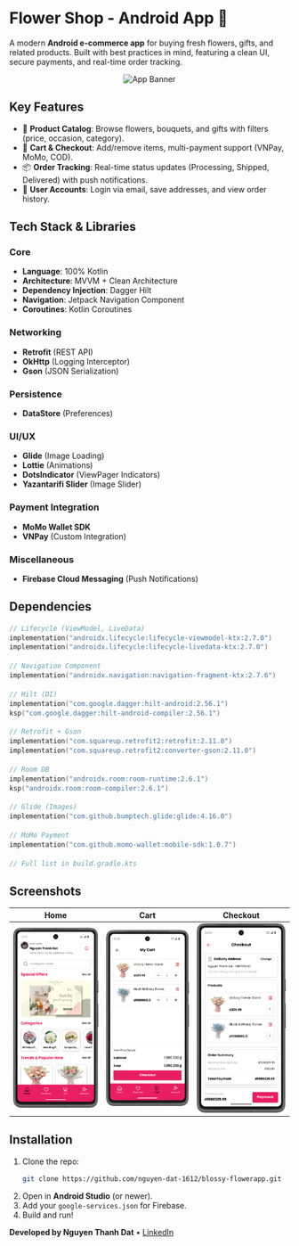 # **Flower Shop - Android App** 🌸  

A modern **Android e-commerce app** for buying fresh flowers, gifts, and related products. Built with best practices in mind, featuring a clean UI, secure payments, and real-time order tracking.  

<p align="center">
  <img src="demo_banner.jpg" alt="App Banner" width="600"/>
</p>  

## **Key Features**  
- 🌟 **Product Catalog**: Browse flowers, bouquets, and gifts with filters (price, occasion, category).  
- 🛒 **Cart & Checkout**: Add/remove items, multi-payment support (VNPay, MoMo, COD).  
- 📦 **Order Tracking**: Real-time status updates (Processing, Shipped, Delivered) with push notifications.  
- 🔐 **User Accounts**: Login via email, save addresses, and view order history.  

## **Tech Stack & Libraries**  
### **Core**  
- **Language**: 100% Kotlin  
- **Architecture**: MVVM + Clean Architecture  
- **Dependency Injection**: Dagger Hilt  
- **Navigation**: Jetpack Navigation Component  
- **Coroutines**: Kotlin Coroutines  

### **Networking**  
- **Retrofit** (REST API)  
- **OkHttp** (Logging Interceptor)  
- **Gson** (JSON Serialization)  

### **Persistence**   
- **DataStore** (Preferences)  

### **UI/UX**  
- **Glide** (Image Loading)  
- **Lottie** (Animations)  
- **DotsIndicator** (ViewPager Indicators)  
- **Yazantarifi Slider** (Image Slider)  

### **Payment Integration**  
- **MoMo Wallet SDK**  
- **VNPay** (Custom Integration)  

### **Miscellaneous**  
- **Firebase Cloud Messaging** (Push Notifications)  

## **Dependencies**  
```kotlin
// Lifecycle (ViewModel, LiveData)
implementation("androidx.lifecycle:lifecycle-viewmodel-ktx:2.7.0")
implementation("androidx.lifecycle:lifecycle-livedata-ktx:2.7.0")

// Navigation Component  
implementation("androidx.navigation:navigation-fragment-ktx:2.7.6")  

// Hilt (DI)  
implementation("com.google.dagger:hilt-android:2.56.1")  
ksp("com.google.dagger:hilt-android-compiler:2.56.1")  

// Retrofit + Gson  
implementation("com.squareup.retrofit2:retrofit:2.11.0")  
implementation("com.squareup.retrofit2:converter-gson:2.11.0")  

// Room DB  
implementation("androidx.room:room-runtime:2.6.1")  
ksp("androidx.room:room-compiler:2.6.1")  

// Glide (Images)  
implementation("com.github.bumptech.glide:glide:4.16.0")  

// MoMo Payment  
implementation("com.github.momo-wallet:mobile-sdk:1.0.7")  

// Full list in build.gradle.kts  
```

## **Screenshots**  
| Home | Cart | Checkout |  
|------|------|----------|  
| <img src="screenshots/home.png" width="200"> | <img src="screenshots/cart.png" width="200"> | <img src="screenshots/checkout.png" width="200"> |  

## **Installation**  
1. Clone the repo:  
   ```bash  
   git clone https://github.com/nguyen-dat-1612/blossy-flowerapp.git
   ```  
2. Open in **Android Studio** (or newer).  
3. Add your `google-services.json` for Firebase.  
4. Build and run!  

**Developed by Nguyen Thanh Dat** • [LinkedIn](www.linkedin.com/in/dat-nguyen-thanh-9b6303301) 
